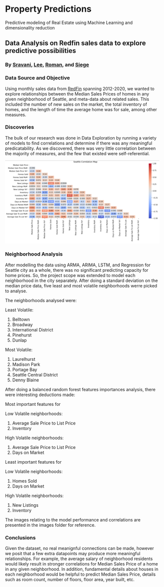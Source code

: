 # Property Predictions

Predictive modeling of Real Estate using Machine Learning and dimensionality reduction

## Data Analysis on Redfin sales data to explore predictive possibilities

### By [Sravani](https://github.com/sravani61), [Lee](https://github.com/hageslel), [Roman](https://github.com/rrivera94), and [Siege](https://github.com/CapraRoyale)

### Data Source and Objective

Using monthly sales data from [RedFin](https://www.redfin.com/news/data-center/) spanning 2012-2020, we wanted to explore relationships between the Median Sales Prices of homes in any given neighborhood of Seattle, and meta-data about related sales. This included the number of new sales on the market, the total inventory of homes, and the length of time the average home was for sale, among other measures.

### Discoveries

The bulk of our research was done in Data Exploration by running a variety of models to find correlations and determine if there was any meaningful predicatability. As we discovered, there was very little correlation between the majority of measures, and the few that existed were self-referential.

![Correlation Map](Images/correlation.png)

### Neighborhood Analysis

After modelling the data using ARMA, ARIMA, LSTM, and Regression for Seattle city as a whole, there was no significant predicting capacity for home prices. So, the project scope was extended to model each neighborhood in the city separately. After doing a standard deviation on the median price data, five least and most volatile neighborhoods werre picked to analyse.

The neighborhoods analysed were:

Least Volatile:

1. Belltown
2. Broadway
3. International District
4. Pinehurst
5. Dunlap

Most Volatile:

1. Laurelhurst
2. Madison Park
3. Portage Bay
4. Seattle Central District
5. Denny Blaine

After doing a balanced random forest features importances analysis, there were interesting deductions made:

Most important features for

Low Volatile neighborhoods:

1. Average Sale Price to List Price
2. Inventory

High Volatile neighborhoods:

1. Average Sale Price to List Price
2. Days on Market

Least important features for

Low Volatile neighborhoods:

1. Homes Sold
2. Days on Market

High Volatile neighborhoods:

1. New Listings
2. Inventory

The images relating to the model performance and correlations are presented in the images folder for reference.

### Conclusions

Given the dataset, no real meanignful connections can be made, however we posit that a few extra datapoints may produce more meaningful relationships. For example, the average salary of neighborhood residents would likely result in stronger correlations for Median Sales Price of a home in any given neighborhood.
In addition, fundamental details about houses in each neighborhood would be helpful to predict Median Sales Price, details such as room count, number of floors, floor area, year built, etc.
